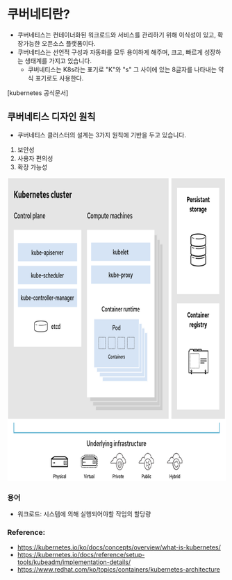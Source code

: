 # 쿠버네티란? 
- 쿠버네티스는 컨테이너화된 워크로드와 서비스를 관리하기 위해 이식성이 있고, 확장가능한 오픈소스 플랫폼이다. 
- 쿠버네티스는 선언적 구성과 자동화를 모두 용이하게 해주며, 크고, 빠르게 성장하는 생태계를 가지고 있습니다.
  - 쿠버네티스는 K8s라는 표기로 "K"와 "s" 그 사이에 있는 8글자를 나타내는 약식 표기로도 사용한다.

[kubernetes 공식문서]

## 쿠버네티스 디자인 원칙
- 쿠버네티스 클러스터의 설계는 3가지 원칙에 기반을 두고 있습니다.
1. 보안성
2. 사용자 편의성
3. 확장 가능성


<img src="https://github.com/Virusuki/Kubernetes/blob/main/k8s-develop/Kubernetes%20Architecture/files/img/kubernetes-architecture.PNG" width="800px" height="700px" title="px(픽셀) 크기 설정" alt="Kubernetes Structure"></img><br/>

### 용어
- 워크로드: 시스템에 의해 실행되어야할 작업의 할당량 

### Reference:
- https://kubernetes.io/ko/docs/concepts/overview/what-is-kubernetes/
- https://kubernetes.io/docs/reference/setup-tools/kubeadm/implementation-details/
- https://www.redhat.com/ko/topics/containers/kubernetes-architecture
